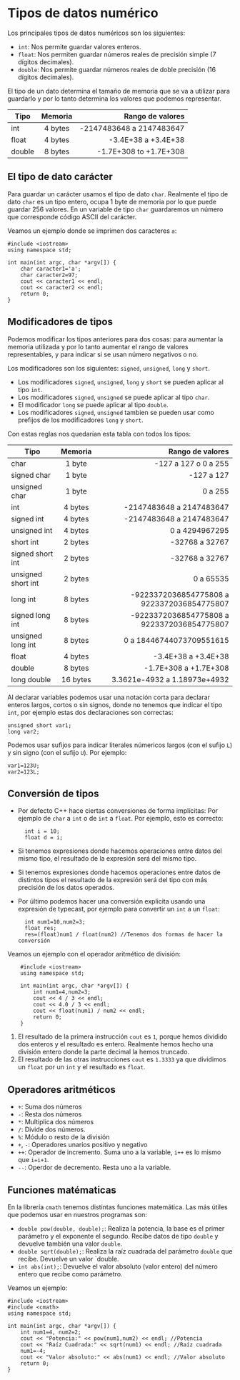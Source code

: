 # Tipos de datos numérico

Los principales tipos de datos numéricos son los siguientes:

* `int`: Nos permite guardar valores enteros.
* `float`: Nos permiten guardar números reales de precisión simple (7 dígitos decimales).
* `double`: Nos permite guardar números reales de doble precisión (16 dígitos decimales).

El tipo de un dato determina el tamaño de memoria que se va a utilizar para guardarlo y por lo tanto determina los valores que podemos representar.

| Tipo       | Memoria    | Rango de valores               |
| ---------- |:----------:|-------------------------------:|
| int        | 4 bytes    | -2147483648 a 2147483647       |
| float      | 4 bytes    | -3.4E+38 a +3.4E+38            |
| double     | 8 bytes    | -1.7E+308 to +1.7E+308         |

## El tipo de dato carácter

Para guardar un carácter usamos el tipo de dato `char`. Realmente el tipo de dato `char` es un tipo entero, ocupa 1 byte de memoria por lo que puede guardar 256 valores. En un variable de tipo `char` guardaremos un número que corresponde código ASCII del carácter.

Veamos un ejemplo donde se imprimen dos caracteres `a`:

    #include <iostream>
    using namespace std;

    int main(int argc, char *argv[]) {
     	char caracter1='a';
    	char caracter2=97;
    	cout << caracter1 << endl;
    	cout << caracter2 << endl;
    	return 0;
    }

## Modificadores de tipos

Podemos modificar los tipos anteriores para dos cosas: para aumentar la memoria utilizada y por lo tanto aumentar el rango de valores representables, y para indicar si se usan número negativos o no.

Los modificadores son los siguientes: `signed`, `unsigned`, `long` y `short`.

* Los modificadores `signed`, `unsigned`, `long` y `short` se pueden aplicar al tipo `int`.
* Los modificadores `signed`, `unsigned` se puede aplicar al tipo `char`.
* El modificador `long` se puede aplicar al tipo `double`.
* Los modificadores `signed`, `unsigned` tambien se pueden usar como prefijos de los modificadores `long` y `short`.

Con estas reglas nos quedarían esta tabla con todos los tipos:

| Tipo               | Memoria    | Rango de valores                           |
| -------------------|:----------:|-------------------------------------------:|
| char               | 1 byte     | -127 a 127 o 0 a 255                       |
| signed char        | 1 byte     | -127 a 127                                 |
| unsigned char      | 1 byte     | 0 a 255                                    |
| int                | 4 bytes    | -2147483648 a 2147483647                   |
| signed int         | 4 bytes    | -2147483648 a 2147483647                   |
| unsigned int       | 4 bytes    | 0 a 4294967295                             |
| short int          | 2 bytes    | -32768 a 32767                             |
| signed short int   | 2 bytes    | -32768 a 32767                             | 
| unsigned short int | 2 bytes    | 0 a 65535                                  |
| long int           | 8 bytes    | -9223372036854775808 a 9223372036854775807 |
| signed long int    | 8 bytes    | -9223372036854775808 a 9223372036854775807 |
| unsigned long int  | 8 bytes    | 0 a 18446744073709551615                   |
| float              | 4 bytes    | -3.4E+38 a +3.4E+38                        |
| double             | 8 bytes    | -1.7E+308 a +1.7E+308                      |
| long double        | 16 bytes   | 3.3621e-4932 a 1.18973e+4932               |
  

Al declarar variables podemos usar una notación corta para declarar enteros largos, cortos o sin signos, donde no tenemos que indicar el tipo `int`, por ejemplo estas dos declaraciones son correctas:

    unsigned short var1;
    long var2;

Podemos usar sufijos para indicar literales númericos largos (con el sufijo `L`) y sin signo (con el sufijo `U`). Por ejemplo:

    var1=123U;
    var2=123L;

## Conversión de tipos

* Por defecto C++ hace ciertas conversiones de forma implícitas: Por ejemplo de `char` a `int` o de `int` a `float`. Por ejemplo, esto es correcto:

        int i = 10;
        float d = i;

* Si tenemos expresiones donde hacemos operaciones entre datos del mismo tipo, el resultado de la expresión será del mismo tipo. 
* Si tenemos expresiones donde hacemos operaciones entre datos de distintos tipos el resultado de la expresión será del tipo con más precisión de los datos operados.
* Por último podemos hacer una conversión explicita usando una expresión de typecast, por ejemplo para convertir un `int` a un `float`:

        int num1=10,num2=3;
        float res;
        res=(float)num1 / float(num2) //Tenemos dos formas de hacer la conversión

Veamos un ejemplo con el operador aritmético de división:

        #include <iostream>
        using namespace std;

        int main(int argc, char *argv[]) {
            int num1=4,num2=3;
            cout << 4 / 3 << endl;
            cout << 4.0 / 3 << endl;
            cout << float(num1) / num2 << endl;
            return 0;
        }

1. El resultado de la primera instrucción `cout` es `1`, porque hemos dividido dos enteros y el resultado es entero. Realmente hemos hecho una división entero donde la parte decimal la hemos truncado.
2. El resultado de las otras instrucciones `cout` es `1.3333` ya que dividimos un `float` por un `int` y el resultado es `float`.

## Operadores aritméticos

* `+`: Suma dos números
* `-`: Resta dos números
* `*`: Multiplica dos números
* `/`: Divide dos números.
* `%`: Módulo o resto de la división
* `+`, `-`: Operadores unarios positivo y negativo
* `++`: Operador de incremento. Suma uno a la variable, `i++` es lo mismo que `i=i+1`.
* `--`: Operdor de decremento. Resta uno a la variable.

## Funciones matématicas

En la librería `cmath` tenemos distintas funciones matemática. Las más útiles que podemos usar en nuestros programas son:

* `double pow(double, double);`: Realiza la potencia, la base es el primer parámetro y el exponente el segundo. Recibe datos de tipo `double` y devuelve también una valor `double`.
* `double sqrt(double);`: Realiza la raíz cuadrada del parámetro `double` que recibe. Devuelve un valor `double.
* `int abs(int);`: Devuelve el valor absoluto (valor entero) del número entero que recibe como parámetro.

Veamos un ejemplo:

    #include <iostream>
    #include <cmath>
    using namespace std;

    int main(int argc, char *argv[]) {
    	int num1=4, num2=2;
    	cout << "Potencia:" << pow(num1,num2) << endl; //Potencia
    	cout << "Raíz Cuadrada:" << sqrt(num1) << endl; //Raíz cuadrada
    	num1=-4;
    	cout << "Valor absoluto:" << abs(num1) << endl; //Valor absoluto
    	return 0;
    }